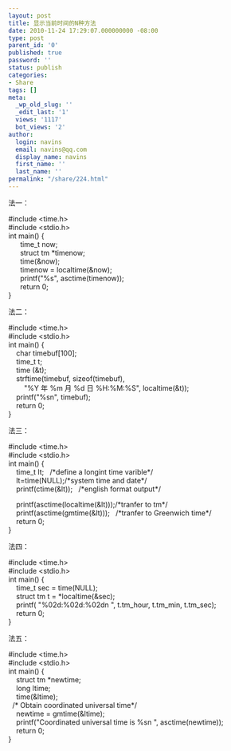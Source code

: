 ```yaml
---
layout: post
title: 显示当前时间的N种方法
date: 2010-11-24 17:29:07.000000000 -08:00
type: post
parent_id: '0'
published: true
password: ''
status: publish
categories:
- Share
tags: []
meta:
  _wp_old_slug: ''
  _edit_last: '1'
  views: '1117'
  bot_views: '2'
author:
  login: navins
  email: navins@qq.com
  display_name: navins
  first_name: ''
  last_name: ''
permalink: "/share/224.html"
---
```

法一：

#include \<time.h\>  
#include \<stdio.h\>  
int main() {&nbsp;&nbsp;&nbsp;&nbsp;  
&nbsp;&nbsp;&nbsp;&nbsp;&nbsp;&nbsp;time\_t now;&nbsp;&nbsp;&nbsp;&nbsp;  
&nbsp;&nbsp;&nbsp;&nbsp;&nbsp;&nbsp;struct tm \*timenow;&nbsp;&nbsp;&nbsp;&nbsp;  
&nbsp;&nbsp;&nbsp;&nbsp;&nbsp; time(&now);&nbsp;&nbsp;&nbsp;&nbsp;  
&nbsp;&nbsp;&nbsp;&nbsp;&nbsp; timenow = localtime(&now);&nbsp;&nbsp;&nbsp;&nbsp;  
&nbsp;&nbsp;&nbsp;&nbsp;&nbsp; printf("%s", asctime(timenow));&nbsp;&nbsp;&nbsp;&nbsp;  
&nbsp;&nbsp;&nbsp;&nbsp;&nbsp; return 0;  
}

法二：

#include \<time.h\>  
#include \<stdio.h\>  
int main() {&nbsp;&nbsp;&nbsp;  
&nbsp;&nbsp;&nbsp; char timebuf[100];  
&nbsp;&nbsp;&nbsp; time\_t t;  
&nbsp;&nbsp;&nbsp; time (&t);  
&nbsp;&nbsp;&nbsp; strftime(timebuf, sizeof(timebuf),  
&nbsp;&nbsp;&nbsp;&nbsp;&nbsp;&nbsp;&nbsp; "%Y 年 %m 月 %d 日 %H:%M:%S", localtime(&t));&nbsp;&nbsp;  
&nbsp;&nbsp;&nbsp; printf("%sn", timebuf);&nbsp;&nbsp;&nbsp;&nbsp;  
&nbsp;&nbsp;&nbsp; return 0;  
}

法三：

#include \<time.h\>  
#include \<stdio.h\>  
int main() {&nbsp;&nbsp;&nbsp;  
&nbsp;&nbsp;&nbsp; time\_t&nbsp;lt;&nbsp;&nbsp; /\*define a longint time varible\*/  
&nbsp;&nbsp;&nbsp; lt=time(NULL);/\*system time and date\*/  
&nbsp;&nbsp;&nbsp; printf(ctime(&lt));&nbsp;&nbsp; /\*english format output\*/

&nbsp;&nbsp;&nbsp; printf(asctime(localtime(&lt)));/\*tranfer&nbsp;to&nbsp;tm\*/  
&nbsp; &nbsp; printf(asctime(gmtime(&lt))); &nbsp; /\*tranfer&nbsp;to&nbsp;Greenwich time\*/&nbsp;  
&nbsp;&nbsp;&nbsp; return 0;  
}

法四：

#include \<time.h\>  
#include \<stdio.h\>  
int main() {&nbsp;&nbsp;&nbsp;  
&nbsp;&nbsp;&nbsp; time\_t sec = time(NULL);  
&nbsp;&nbsp;&nbsp; struct tm t = \*localtime(&sec);  
&nbsp;&nbsp;&nbsp; printf( "%02d:%02d:%02dn ", t.tm\_hour, t.tm\_min, t.tm\_sec);  
&nbsp;&nbsp;&nbsp; return 0;  
}

法五：

#include \<time.h\>  
#include \<stdio.h\>  
int main() {&nbsp;&nbsp;&nbsp;  
&nbsp;&nbsp;&nbsp; struct tm \*newtime;  
&nbsp;&nbsp;&nbsp; long ltime;  
&nbsp;&nbsp;&nbsp; time(&ltime);&nbsp;  
&nbsp;&nbsp;/\* Obtain coordinated universal time\*/  
&nbsp;&nbsp;&nbsp; newtime = gmtime(&ltime);  
&nbsp;&nbsp;&nbsp; printf("Coordinated universal time is %sn ", asctime(newtime));  
&nbsp;&nbsp;&nbsp; return 0;  
}

